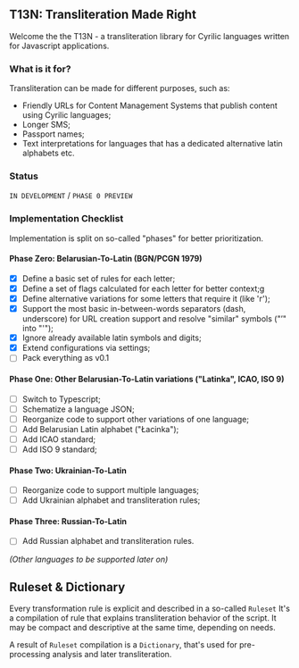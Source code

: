 ## T13N: Transliteration Made Right

Welcome the the T13N - a transliteration library for Cyrilic languages written for Javascript applications.

### What is it for?

Transliteration can be made for different purposes, such as:
 * Friendly URLs for Content Management Systems that publish content using Cyrilic languages;
 * Longer SMS;
 * Passport names;
 * Text interpretations for languages that has a dedicated alternative latin alphabets etc.

### Status 

`IN DEVELOPMENT` / `PHASE 0 PREVIEW`

### Implementation Checklist

Implementation is split on so-called "phases" for better prioritization.

#### Phase Zero: Belarusian-To-Latin (BGN/PCGN 1979)
  - [x] Define a basic set of rules for each letter;
  - [x] Define a set of flags calculated for each letter for better context;g
  - [x] Define alternative variations for some letters that require it (like 'г');
  - [x] Support the most basic in-between-words separators (dash, underscore) for URL creation support and resolve "similar" symbols ("’" into "'");
  - [x] Ignore already available latin symbols and digits;
  - [x] Extend configurations via settings;
  - [ ] Pack everything as v0.1
  
#### Phase One: Other Belarusian-To-Latin variations ("Latinka", ICAO, ISO 9)
  - [ ] Switch to Typescript;
  - [ ] Schematize a language JSON;
  - [ ] Reorganize code to support other variations of one language;
  - [ ] Add Belarusian Latin alphabet ("Łacinka");
  - [ ] Add ICAO standard;
  - [ ] Add ISO 9 standard;

#### Phase Two: Ukrainian-To-Latin
  - [ ] Reorganize code to support multiple languages;
  - [ ] Add Ukrainian alphabet and transliteration rules;

#### Phase Three: Russian-To-Latin
 - [ ] Add Russian alphabet and transliteration rules.

_(Other languages to be supported later on)_

## Ruleset & Dictionary

Every transformation rule is explicit and described in a so-called `Ruleset` It's a compilation of rule that explains transliteration behavior of the script. It may be compact and descriptive at the same time, depending on needs.

A result of `Ruleset` compilation is a `Dictionary`, that's used for pre-processing analysis and later transliteration.

